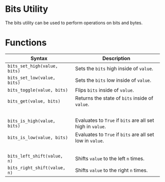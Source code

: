 # Bits Utility
The bits utility can be used to perform operations on bits and bytes.

# Functions

| Syntax | Description |
|--------|-------------|
|`bits_set_high(value, bits)` | Sets the `bits` high inside of `value`. |
|`bits_set_low(value, bits)` | Sets the `bits` low inside of `value`. |
|`bits_toggle(value, bits)` | Flips `bits` inside of `value`. |
|`bits_get(value, bits)` | Returns the state of `bits` inside of `value`. |
|&nbsp;|&nbsp;|
|`bits_is_high(value, bits)` | Evaluates to `True` if `bits` are all set high in `value`. |
|`bits_is_low(value, bits)` | Evaluates to `True` if `bits` are all set low in `value`. |
| &nbsp; |&nbsp;|
|`bits_left_shift(value, n)` | Shifts `value` to the left `n` times. |
|`bits_right_shift(value, n)` | Shifts `value` to the right `n` times. |